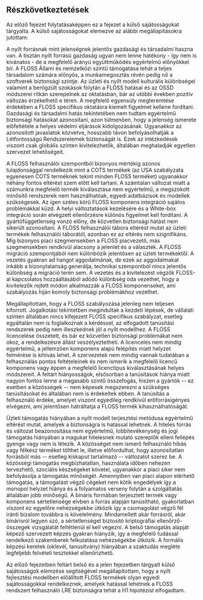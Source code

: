 Részkövetkeztetések
----------------------

Az előző fejezet folytatásaképpen ez a fejezet a külső sajátosságokat tárgyalta. A külső sajátosságokat elemezve az alábbi megállapításokra jutottam:

A nyílt forrásnak mint jelenségnek jelentős gazdasági és társadalmi haszna van. A tisztán nyílt forrású gazdaság ugyan nem lenne hatékony - így nem is kívánatos - de a megfelelő arányú együttműködés egyértelmű előnyökkel bír. A FLOSS Állami és nemzetközi szintű támogatása tehát a teljes társadalom számára előnyös, a munkamegosztás révén pedig nő a szoftverek biztonsági szintje. Az üzleti és nyílt modell kulturális különbségei valamint a berögzült szokások folytán a FLOSS hatásai és az OSSD módszerei ritkán szerepelnek az oktatásban, bár az utóbbi években pozitív változás érzékelhető e téren. A megfelelő egyensúly megteremtése érdekében a FLOSS specifikus oktatásra kiemelt figyelmet kellene fordítani. Gazdasági és társadalmi hatás tekintetében nem tudtam egyértelmű biztonsági hatásokat azonosítani, azon túlmenően, hogy a jelenség ismerete előfeltétele a helyes védelmi eljárások kidolgozásának. Ugyanakkor az azonosított javaslatok közvetve, hosszabb távon befolyásolhatják a Létfontosságú Rendszerelemek biztonságát is. Ezek az intézkedések viszont csak globális szinten kivitelezhetők, általában meghaladják egyetlen szervezet lehetőségeit. 

A FLOSS felhasználói szempontból bizonyos mértékig azonos tulajdonsággal rendelkezik mint a COTS termékek (az USA szabályzata egyenesen COTS terméknek tekint minden FLOSS terméket) ugyanakkor néhány fontos eltérést szem előtt kell tartani. A számtalan változat miatt a számunkra megfelelő termék kiválasztása nem egyértelmű, a megszokott minősítő rendszerek nem használhatóak, egyedi adatbázisok és modellek szükségesek. Az igen széles körű FLOSS komponens integráció sajátos problémákkal küzd. A helyi változtatások kezelésére és a White-box integráció során elvégzett ellenőrzésre különös figyelmet kell fordítani. A gyártófüggetlenség vonzó előny, de közvetlen biztonsági hatást nem sikerült azonosítani. A FLOSS felhasználói tábora eltérést mutat az üzleti termékek felhasználói táborától, azonban ez az eltérés nem szignifikáns. Míg bizonyos piaci szegmensekben a FLOSS piacvezető, más szegmensekben rendkívül alacsony a jelenlét és a választék.  A FLOSS migráció szempontjából nem különbözik jelentősen az üzleti termékektől. A vezetés gyakran ad hangot aggodalmának, de ezek az aggodalmakat inkább a bizonytalanság generálja, technikai szempontból nincs jelentős különbség a migráció terén sem. A vezetés és a kivitelezést végzők FLOSS-al kapcsolatos hozzáállásából adódó különbség oda vezethet, hogy a kivitelezők rejtett módon alkalmazzák a FLOSS komponenseket, ami szabályozás híján komoly biztonsági problémákhoz vezethet.  

Megállapítottam, hogy a FLOSS szabályozása jelenleg nem teljesen kiforrott. Jogalkotási tekintetben megindultak a kezdeti lépések, de vállalati szinten általában nincs kifejezett FLOSS specifikus szabályzat, esetleg egyáltalán nem is foglalkoznak a kérdéssel, az elfogadott tanúsítási rendszerek pedig nem illeszkednek jól a nyílt modellhez. A FLOSS licencelése összetett, és bár ez közvetlen biztonsági problémákat nem okoz, a rendelkezésre állást veszélyeztetheti. A licencelés nem mindig egyértelmű, a jellemzően komponens alapú felépítés miatt helyzet felmérése is kihívás lehet. A szervezetek nem mindig vannak tudatában a felhasználás pontos feltételeinek és nem ismerik a megfelelő licencű komponens vagy éppen a megfelelő licenctipus kiválasztásának helyes módszereit. A feltárt hiányosságok, elsősorban a tanúsítások hiánya miatt nagyon fontos lenne a magasabb szintű összefogás, hiszen a gyártók -- ez esetben a közösségek -- nem képesek megszerezni a szükséges tanúsításokat és általában nem is érdekeltek ebben. A tanúsítás a felhasználó érdeke, amelyet viszont egyedileg rendkívül erőforrásigényes elvégezni, ami jelentősen hátráltatja a FLOSS termék kihasználhatóságát.

Üzleti támogatás hiányában a nyílt modell terjesztési metódusa egyértelmű eltérést mutat, amelyek a biztonságra is hatással lehetnek. A hiteles forrás és változat beazonosítása nem egyértelmű, lobbitevékenység és jogi támogatás hiányában a magukat hitelesnek mutató szereplők elleni fellépés gyenge vagy nem is létezik. A közösséget nem ismerő felhasználó hibás vagy félkész terméket tölthet le, illetve előfordulhat, hogy azonosítatlan forrásból más -- esetleg kiskaput tartalmazó -- változatot szerez be. A közösségi támogatás megbízhatatlan, használata időben nehezen tervezhető, szociális készségeket követel, ugyanakkor a piaci siker nem befolyásolja a támogatás minőségét. Amennyiben van piaci alapon elérhető támogatás, a támogatást végző cégeket nem kötik engedélyek így a monopol helyzet hiánya és a folyamatos verseny folytán a szolgáltatás általában jobb minőségű. A bináris formában terjesztett termék vagy komponens sértetlensége elvben a forrás alapján tanúsítható, gyakorlatban viszont ez egyelőre nehézségekbe ütközik így a csomagolást végző fél iránti bizalom továbbra is követelmény. Mindamellett akár forrásról, akár binárisról legyen szó, a sértetlenséget biztosító kriptográfiai ellenőrző-összegek vizsgálatát feltétlenül el kell végezni. A belső támogatás alapját képező szervezett képzés gyakran hiányzik, így a megfelelő tudással rendelkező szakemberek felkutatása nehézségekbe ütközik. A formális képzési keretek (oklevél, tanusítvány) hiányában a szaktudás megléte legfeljebb felvételi tesztekkel ellenőrizhető.

Az előző fejezetben feltárt belső és a jelen fejezetben tárgyalt külső sajátosságok elemzése segítségével megállapítottam, hogy a nyílt fejlesztési modellben előállított FLOSS termékek olyan egyedi sajátosságokkal rendelkeznek, amelyek hatással lehetnek a FLOSS rendszert felhasználó LRE biztonságra tehát a H1 hipotézist elfogadtam.

 

